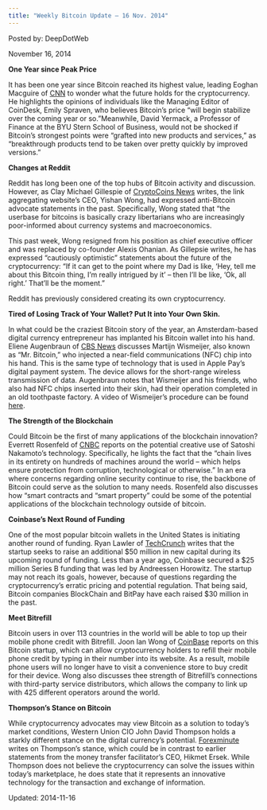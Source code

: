 ```yaml
---
title: "Weekly Bitcoin Update – 16 Nov. 2014"
---
```


Posted by: DeepDotWeb

<span>November 16, 2014</span>

<p><strong>One Year since Peak Price</strong></p>
<p>It has been one year since Bitcoin reached its highest value, leading Eoghan Macguire of <a href="http://www.cnn.com/2014/11/13/tech/bitcoin-peak-price-future/">CNN</a> to wonder what the future holds for the cryptocurrency. He highlights the opinions of individuals like the Managing Editor of CoinDesk, Emily Spraven, who believes Bitcoin&#8217;s price “will begin stabilize over the coming year or so.”Meanwhile, David Yermack, a Professor of Finance at the BYU Stern School of Business, would not be shocked if Bitcoin&#8217;s strongest points were “grafted into new products and services,” as “breakthrough products tend to be taken over pretty quickly by improved versions.”</p>
<p><strong>Changes at Reddit</strong></p>
<p>Reddit has long been one of the top hubs of Bitcoin activity and discussion. However, as Clay Michael Gillespie of <a href="https://www.cryptocoinsnews.com/reddit-ceo-resigns-pro-bitcoin-founder-returns/">CryptoCoins News</a> writes, the link aggregating website&#8217;s CEO, Yishan Wong, had expressed anti-Bitcoin advocate statements in the past. Specifically, Wong stated that “the userbase for bitcoins is basically crazy libertarians who are increasingly poor-informed about currency systems and macroeconomics.</p>
<p>This past week, Wong resigned from his position as chief executive officer and was replaced by co-founder Alexis Ohanian. As Gillepsie writes, he has expressed “cautiously optimistic” statements about the future of the cryptocurrency: “If it can get to the point where my Dad is like, &#8216;Hey, tell me about this Bitcoin thing, I&#8217;m really intrigued by it&#8217; – then I&#8217;ll be like, &#8216;Ok, all right.&#8217; That&#8217;ll be the moment.”</p>
<p>Reddit has previously considered creating its own cryptocurrency.</p>
<p><strong>Tired of Losing Track of Your Wallet? Put It into Your Own Skin.</strong></p>
<p>In what could be the craziest Bitcoin story of the year, an Amsterdam-based digital currency entrepreneur has implanted his Bitcoin wallet into his hand. Eliene Augenbraun of <a href="http://www.cbsnews.com/news/man-becomes-human-bitcoin-wallet-with-chip-implanted/">CBS News</a> discusses Martijn Wismeijer, also known as “Mr. Bitcoin,” who injected a near-field communications (NFC) chip into his hand. This is the same type of technology that is used in Apple Pay&#8217;s digital payment system. The device allows for the short-range wireless transmission of data. Augenbraun notes that Wismeijer and his friends, who also had NFC chips inserted into their skin, had their operation completed in an old toothpaste factory. A video of Wismeijer&#8217;s procedure can be found <a href="https://www.youtube.com/watch?v=B9HcFxTM8hI">here</a>.</p>
<p><strong>The Strength of the Blockchain</strong></p>
<p>Could Bitcoin be the first of many applications of the blockchain innovation? Everrett Rosenfeld of <a href="http://www.cnbc.com/id/102178309#.">CNBC</a> reports on the potential creative use of Satoshi Nakamoto&#8217;s technology. Specifically, he lights the fact that the “chain lives in its entirety on hundreds of machines around the world – which helps ensure protection from corruption, technological or otherwise.” In an era where concerns regarding online security continue to rise, the backbone of Bitcoin could serve as the solution to many needs. Rosenfeld also discusses how “smart contracts and “smart property” could be some of the potential applications of the blockchain technology outside of bitcoin.</p>
<p><strong>Coinbase&#8217;s Next Round of Funding</strong></p>
<p>One of the most popular bitcoin wallets in the United States is initiating another round of funding. Ryan Lawler of <a href="http://techcrunch.com/2014/11/14/coinbase-desparately-seeking-series-c/">TechCrunch</a> writes that the startup seeks to raise an additional $50 million in new capital during its upcoming round of funding. Less than a year ago, Coinbase secured a $25 million Series B funding that was led by Andreessen Horowitz. The startup may not reach its goals, however, because of questions regarding the cryptocurrency&#8217;s erratic pricing and potential regulation. That being said, Bitcoin companies BlockChain and BitPay have each raised $30 million in the past.</p>
<p><strong>Meet Bitrefill</strong></p>
<p>Bitcoin users in over 113 countries in the world will be able to top up their mobile phone credit with Bitrefill. Joon Ian Wong of <a href="http://www.coindesk.com/bitrefill-brings-mobile-credit-buying-bitcoin-113-countries/">CoinBase</a> reports on this Bitcoin startup, which can allow cryptocurrency holders to refill their mobile phone credit by typing in their number into its website. As a result, mobile phone users will no longer have to visit a convenience store to buy credit for their device. Wong also discusses thee strength of Bitrefill&#8217;s connections with third-party service distributors, which allows the company to link up with 425 different operators around the world.</p>
<p><strong>Thompson&#8217;s Stance on Bitcoin</strong></p>
<p>While cryptocurrency advocates may view Bitcoin as a solution to today&#8217;s market conditions, Western Union CIO John David Thompson holds a starkly different stance on the digital currency&#8217;s potential. <a href="http://www.forexminute.com/bitcoin/cio-western-union-john-david-thompson-says-bitcoin-solution-todays-market-49888">Forexminute</a> writes on Thompson&#8217;s stance, which could be in contrast to earlier statements from the money transfer facilitator&#8217;s CEO, Hikmet Ersek. While Thompson does not believe the cryptocurrency can solve the issues within today&#8217;s marketplace, he does state that it represents an innovative technology for the transaction and exchange of information.</p>
</div>


Updated: 2014-11-16
    
